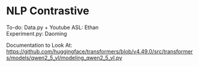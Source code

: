 # NLP Contrastive

To-do:
Data.py + Youtube ASL: Ethan <br/>
Experiment.py: Daoming <br/>

Documentation to Look At: <br/>
https://github.com/huggingface/transformers/blob/v4.49.0/src/transformers/models/qwen2_5_vl/modeling_qwen2_5_vl.py
